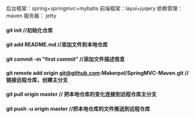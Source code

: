 #

后台框架：spring+springmvc+mybatis
前端框架：layui+juqery
依赖管理：maven
服务器： jetty

#### git init   							//初始化仓库
#### git add README.md 					//添加文件到本地仓库  
#### git commit -m "first commit"			//添加文件描述信息
#### git remote add origin git@github.com:Makerpol/SpringMVC-Maven.git 	//链接远程仓库，创建主分支
####  git pull origin master 				// 把本地仓库的变化连接到远程仓库主分支
#### git push -u origin master 			//把本地仓库的文件推送到远程仓库		
